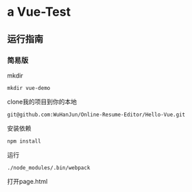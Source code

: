 # a Vue-Test

## 运行指南

### 简易版

mkdir
```
mkdir vue-demo
```

clone我的项目到你的本地 

```
git@github.com:WuHanJun/Online-Resume-Editor/Hello-Vue.git
```

安装依赖

```
npm install
```

运行
```
./node_modules/.bin/webpack
```

打开page.html

